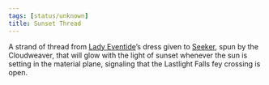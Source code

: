 ```yaml
---
tags: [status/unknown]
title: Sunset Thread
---
```



A strand of thread from [Lady Eventide](<../../../../people/fey/lady-eventide.md>)’s dress given to [Seeker](<../../../../people/pcs/dunmar-fellowship/seeker.md>), spun by the Cloudweaver, that will glow with the light of sunset whenever the sun is setting in the material plane, signaling that the Lastlight Falls fey crossing is open. 